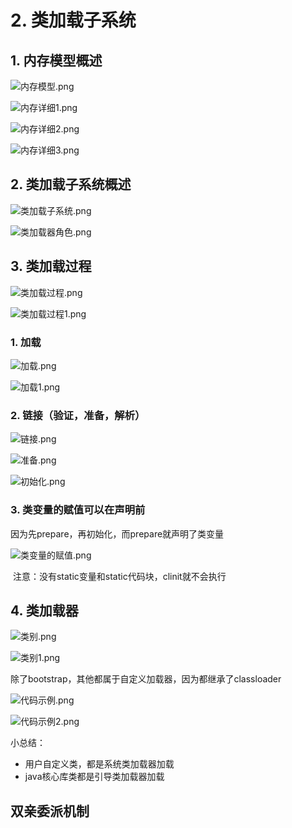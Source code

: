# 2. 类加载子系统

## 1. 内存模型概述

![内存模型.png](D:\Desktop\markdown\尚硅谷jvm\内存模型.png)

![内存详细1.png](D:\Desktop\markdown\尚硅谷jvm\内存详细1.png)

![内存详细2.png](D:\Desktop\markdown\尚硅谷jvm\内存详细2.png)

![内存详细3.png](D:\Desktop\markdown\尚硅谷jvm\内存详细3.png)

## 2. 类加载子系统概述

![类加载子系统.png](D:\Desktop\markdown\尚硅谷jvm\类加载子系统.png)

![类加载器角色.png](D:\Desktop\markdown\尚硅谷jvm\类加载器角色.png)

## 3. 类加载过程

![类加载过程.png](D:\Desktop\markdown\尚硅谷jvm\类加载过程.png)

![类加载过程1.png](D:\Desktop\markdown\尚硅谷jvm\类加载过程1.png)



### 1. 加载

![加载.png](D:\Desktop\markdown\尚硅谷jvm\加载.png)

![加载1.png](D:\Desktop\markdown\尚硅谷jvm\加载1.png)

### 2. 链接（验证，准备，解析）

![链接.png](D:\Desktop\markdown\尚硅谷jvm\链接.png)

![准备.png](D:\Desktop\markdown\尚硅谷jvm\准备.png)

![初始化.png](D:\Desktop\markdown\尚硅谷jvm\初始化.png)

### 3. 类变量的赋值可以在声明前

因为先prepare，再初始化，而prepare就声明了类变量	

![类变量的赋值.png](D:\Desktop\markdown\尚硅谷jvm\类变量的赋值.png)

​	注意：没有static变量和static代码块，clinit就不会执行

## 4. 类加载器

![类别.png](D:\Desktop\markdown\尚硅谷jvm\类别.png)

![类别1.png](D:\Desktop\markdown\尚硅谷jvm\类别1.png)

除了bootstrap，其他都属于自定义加载器，因为都继承了classloader



![代码示例.png](D:\Desktop\markdown\尚硅谷jvm\代码示例.png)

![代码示例2.png](D:\Desktop\markdown\尚硅谷jvm\代码示例2.png)

小总结：

- 用户自定义类，都是系统类加载器加载
- java核心库类都是引导类加载器加载

## 双亲委派机制